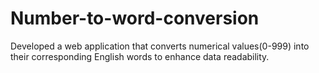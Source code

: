 # Number-to-word-conversion
Developed a web application that converts numerical values(0-999)  into their corresponding English words to enhance data  readability.
